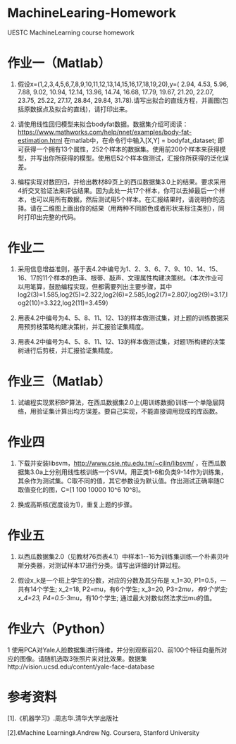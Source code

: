 # MachineLearing-Homework

UESTC MachineLearning course homework

# 作业一（Matlab）

1.  假设x=(1,2,3,4,5,6,7,8,9,10,11,12,13,14,15,16,17,18,19,20),y=( 2.94, 4.53, 5.96, 7.88, 9.02, 10.94,  12.14, 13.96, 14.74, 16.68, 17.79, 19.67, 21.20, 22.07, 23.75,  25.22, 27.17,  28.84, 29.84, 31.78).请写出拟合的直线方程，并画图(包括原数据点及拟合的直线)，请打印出来。

2.  请使用线性回归模型来拟合bodyfat数据。数据集介绍可阅读：https://www.mathworks.com/help/nnet/examples/body-fat-estimation.html
在matlab中，在命令行中输入[X,Y] = bodyfat_dataset; 即可获得一个拥有13个属性，252个样本的数据集。使用前200个样本来获得模型，并写出你所获得的模型。使用后52个样本做测试，汇报你所获得的泛化误差。

3.  编程实现对数回归，并给出教材89页上的西瓜数据集3.0上的结果。要求采用4折交叉验证法来评估结果。因为此处一共17个样本，你可以去掉最后一个样本，也可以用所有数据，然后测试用5个样本。在汇报结果时，请说明你的选择。请在二维图上画出你的结果（用两种不同颜色或者形状来标注类别），同时打印出完整的代码。

# 作业二

1.	采用信息增益准则，基于表4.2中编号为1、2、3、6、7、9、10、14、15、16、17的11个样本的色泽、根蒂、敲声、文理属性构建决策树。（本次作业可以用笔算，鼓励编程实现，但都需要列出主要步骤，其中log2(3)=1.585,log2(5)=2.322,log2(6)=2.585,log2(7)=2.807,log2(9)=3.17,log2(10)=3.322,log2(11)=3.459）

2.	用表4.2中编号为4、5、8、11、12、13的样本做测试集，对上题的训练数据采用预剪枝策略构建决策树，并汇报验证集精度。

3.	用表4.2中编号为4、5、8、11、12、13的样本做测试集，对题1所构建的决策树进行后剪枝，并汇报验证集精度。

# 作业三（Matlab）

1.	试编程实现累积BP算法，在西瓜数据集2.0上(用训练数据)训练一个单隐层网络，用验证集计算出均方误差。要自己实现，不能直接调用现成的库函数。

# 作业四

1.	下载并安装libsvm，http://www.csie.ntu.edu.tw/~cjlin/libsvm/ ，在西瓜数据集3.0a上分别用线性核训练一个SVM。用正类1-6和负类9-14作为训练集，其余作为测试集。C取不同的值，其它参数设为默认值。作出测试正确率随C取值变化的图，C=[1 100 10000 10^6 10^8]。

2.	换成高斯核(宽度设为1)，重复上题的步骤。

# 作业五

  1. 以西瓜数据集2.0（见教材76页表4.1）中样本1--16为训练集训练一个朴素贝叶斯分类器，对测试样本17进行分类。请写出详细的计算过程。

  2. 假设x_k是一个班上学生的分数，对应的分数及其分布是
x_1=30, P1=0.5，一共有14个学生;
x_2=18, P2=mu，有6个学生;
x_3=20, P3=2*mu，有9个学生;
x_4=23, P4=0.5-3*mu，有10个学生;
通过最大对数似然法求出mu的值。

# 作业六（Python）

1 使用PCA对Yale人脸数据集进行降维，并分别观察前20、前100个特征向量所对应的图像。请随机选取3张照片来对比效果。数据集http://vision.ucsd.edu/content/yale-face-database

# 参考资料

[1].《机器学习》.周志华.清华大学出版社

[2].《Machine Learning》.Andrew Ng. Coursera, Stanford University
